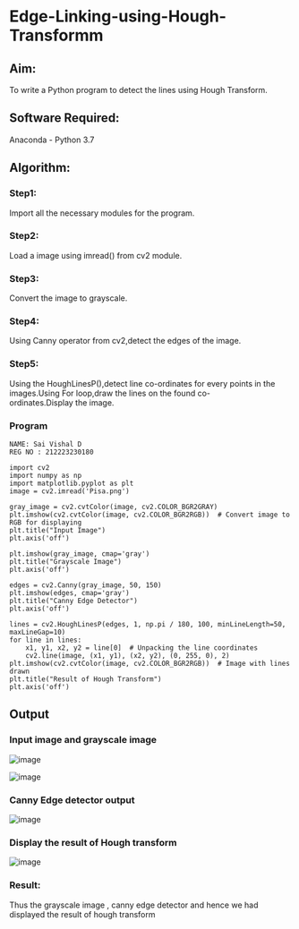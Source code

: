 # Edge-Linking-using-Hough-Transformm
## Aim:
To write a Python program to detect the lines using Hough Transform.

## Software Required:
Anaconda - Python 3.7

## Algorithm:
### Step1:

Import all the necessary modules for the program.
### Step2:

Load a image using imread() from cv2 module.
### Step3:

Convert the image to grayscale.
### Step4:

Using Canny operator from cv2,detect the edges of the image.
### Step5:

Using the HoughLinesP(),detect line co-ordinates for every points in the images.Using For loop,draw the lines on the found co-ordinates.Display the image.

### Program
```
NAME: Sai Vishal D
REG NO : 212223230180
```
```
import cv2
import numpy as np
import matplotlib.pyplot as plt
image = cv2.imread('Pisa.png')
```
```
gray_image = cv2.cvtColor(image, cv2.COLOR_BGR2GRAY)
plt.imshow(cv2.cvtColor(image, cv2.COLOR_BGR2RGB))  # Convert image to RGB for displaying
plt.title("Input Image")
plt.axis('off')
```
```
plt.imshow(gray_image, cmap='gray')
plt.title("Grayscale Image")
plt.axis('off')
```
```
edges = cv2.Canny(gray_image, 50, 150)
plt.imshow(edges, cmap='gray')
plt.title("Canny Edge Detector")
plt.axis('off')
```
```
lines = cv2.HoughLinesP(edges, 1, np.pi / 180, 100, minLineLength=50, maxLineGap=10)
for line in lines:
    x1, y1, x2, y2 = line[0]  # Unpacking the line coordinates
    cv2.line(image, (x1, y1), (x2, y2), (0, 255, 0), 2)
plt.imshow(cv2.cvtColor(image, cv2.COLOR_BGR2RGB))  # Image with lines drawn
plt.title("Result of Hough Transform")
plt.axis('off')
```

## Output

### Input image and grayscale image

![image](https://github.com/user-attachments/assets/637c9283-a0a2-4b04-81b9-be421df40091)


![image](https://github.com/user-attachments/assets/6118c368-95e2-41e7-ab55-c6eb47c0a45c)



### Canny Edge detector output
![image](https://github.com/user-attachments/assets/955514b8-8348-4d74-9b55-309be92d14bf)



### Display the result of Hough transform
![image](https://github.com/user-attachments/assets/1b6d2fab-8831-4634-b559-fc59b9b5ac38)




### Result:

Thus the grayscale image , canny edge detector and hence we had displayed the result of hough transform
